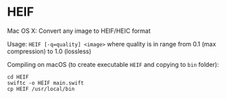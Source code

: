 # HEIF
Mac OS X: Convert any image to HEIF/HEIC format

Usage: ```HEIF [-q=quality] <image>```
where quality is in range from 0.1 (max compression) to 1.0 (lossless)

Compiling on macOS (to create executable `HEIF` and copying to `bin` folder):

	cd HEIF
	swiftc -o HEIF main.swift
	cp HEIF /usr/local/bin

